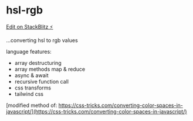 # hsl-rgb

[Edit on StackBlitz ⚡️](https://stackblitz.com/edit/hsl-rgb)

...converting hsl to rgb values

language features:

- array destructuring
- array methods map & reduce
- async & await
- recursive function call
- css transforms
- tailwind css

[modified method of: https://css-tricks.com/converting-color-spaces-in-javascript/](https://css-tricks.com/converting-color-spaces-in-javascript/)
 
